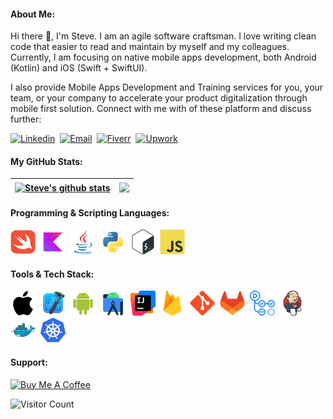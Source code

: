 #### About Me:
Hi there 👋,  I'm Steve. I am an agile software craftsman. I love writing clean code that easier to read and maintain by myself and my colleagues. Currently, I am focusing on native mobile apps development, both Android (Kotlin) and iOS (Swift + SwiftUI).

I also provide Mobile Apps Development and Training services for you, your team, or your company to accelerate your product digitalization through mobile first solution. Connect with me with of these platform and discuss further:

<div>
  <a href="https://www.linkedin.com/in/stevenlewi/" target="_blank"><img src="https://github.com/user-attachments/assets/a19097cd-4a82-4db1-bdd2-1bfd3853c1ed" title="Linkedin" alt="Linkedin" width="40" height="40"/></a>&nbsp;
  <a href="mailto:me@stevenlewi.id" target="_blank"><img src="https://github.com/user-attachments/assets/e2ca42b2-c74c-4160-af44-8094a7aa0941" title="Email" alt="Email" width="40" height="40"/></a>&nbsp;
  <a href="https://www.fiverr.com/fenlis_project/build-enterprise-grade-ios-app" target="_blank"><img src="https://github.com/user-attachments/assets/ee738f4e-caf7-4424-90a0-6dd58fcada51" title="Fiverr" alt="Fiverr" width="40" height="40"/></a>&nbsp;
  <a href="https://www.upwork.com/services/product/development-it-an-enterprise-grade-ios-app-1861642139621914834?ref=project_share" target="_blank"><img src="https://github.com/user-attachments/assets/fb7d64ea-349a-494e-9704-ea010b99212a" title="Upwork" alt="Upwork" width="40" height="40"/></a>&nbsp;
</div>


#### My GitHub Stats:
| <a href="https://github-readme-stats-fenli.vercel.app"><img align="center" src="https://github-readme-stats-fenli.vercel.app/api?username=fenli&count_private=true&show_icons=true&theme=graywhite&hide_border=true" alt="Steve's github stats" /></a> | <a href="https://github-readme-stats-fenli.vercel.app"><img align="center" src="https://github-readme-stats-fenli.vercel.app/api/top-langs/?username=fenli&layout=compact&theme=graywhite&hide_border=true&exclude_repo=github-readme-stats,vc-embed" /></a> |
| ------------- | ------------- |

#### Programming & Scripting Languages:
<div>
  <img src="https://github.com/devicons/devicon/blob/master/icons/swift/swift-original.svg" title="Swift" alt="Swift" width="40" height="40"/>&nbsp;
  <img src="https://github.com/devicons/devicon/blob/master/icons/kotlin/kotlin-original.svg" title="Kotlin" alt="Kotlin" width="40" height="40"/>&nbsp;
  <img src="https://github.com/devicons/devicon/blob/master/icons/java/java-original.svg" title="Java" alt="Java" width="40" height="40"/>&nbsp;
  <img src="https://github.com/devicons/devicon/blob/master/icons/python/python-original.svg" title="Python" alt="Python" width="40" height="40"/>&nbsp;
  <img src="https://github.com/devicons/devicon/blob/master/icons/bash/bash-original.svg" title="Bash" alt="Bash" width="40" height="40"/>&nbsp;
  <img src="https://github.com/devicons/devicon/blob/master/icons/javascript/javascript-original.svg" title="Javascript" alt="Javascript" width="40" height="40"/>&nbsp;
</div>

#### Tools & Tech Stack:
<div>
  <img src="https://github.com/devicons/devicon/blob/master/icons/apple/apple-original.svg" title="iOS" alt="iOS" width="40" height="40"/>&nbsp;
  <img src="https://github.com/devicons/devicon/blob/master/icons/xcode/xcode-original.svg" title="Xcode" alt="Xcode" width="40" height="40"/>&nbsp;
  <img src="https://github.com/devicons/devicon/blob/master/icons/android/android-original.svg" title="Android" alt="Android" width="40" height="40"/>&nbsp;
  <img src="https://github.com/devicons/devicon/blob/master/icons/androidstudio/androidstudio-original.svg" title="AndroidStudio" alt="AndroidStudio" width="40" height="40"/>&nbsp;
  <img src="https://github.com/devicons/devicon/blob/master/icons/intellij/intellij-original.svg" title="IntelliJ" alt="IntelliJ" width="40" height="40"/>&nbsp;
  <img src="https://github.com/devicons/devicon/blob/master/icons/firebase/firebase-original.svg" title="Firebase" alt="Firebase" width="40" height="40"/>&nbsp;
  <img src="https://github.com/devicons/devicon/blob/master/icons/git/git-original.svg" title="Git" alt="Git" width="40" height="40"/>&nbsp;
  <img src="https://github.com/devicons/devicon/blob/master/icons/gitlab/gitlab-original.svg" title="Gitlab" alt="Gitlab" width="40" height="40"/>&nbsp;
  <img src="https://github.com/devicons/devicon/blob/master/icons/githubactions/githubactions-original.svg" title="Github Actions" alt="Github Actions" width="40" height="40"/>&nbsp;
  <img src="https://github.com/devicons/devicon/blob/master/icons/jenkins/jenkins-original.svg" title="Jenkins" alt="Jenkins" width="40" height="40"/>&nbsp;
  <img src="https://github.com/devicons/devicon/blob/master/icons/docker/docker-original.svg" title="Docker" alt="Docker" width="40" height="40"/>&nbsp;
  <img src="https://github.com/devicons/devicon/blob/master/icons/kubernetes/kubernetes-original.svg" title="Kubernetes" alt="Kubernetes" width="40" height="40"/>&nbsp;
</div>

#### Support:
<a href="https://coff.ee/stevenlewi" target="_blank"><img src="https://cdn.buymeacoffee.com/buttons/v2/default-yellow.png" alt="Buy Me A Coffee" style="height: 40px !important;width: 170px !important;" ></a>

![Visitor Count](https://komarev.com/ghpvc/?username=fenli&style=pixel)
